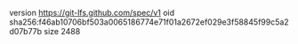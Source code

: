 version https://git-lfs.github.com/spec/v1
oid sha256:f46ab10706bf503a0065186774e71f01a2672ef029e3f58845f99c5a2d07b77b
size 2488
